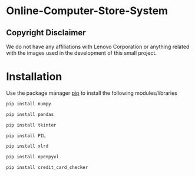 # Online-Computer-Store-System

## Copyright Disclaimer
We do not have any affiliations with Lenovo Corporation or anything related with the images used in the development of this small project.



# Installation 
Use the package manager [pip](https://pip.pypa.io/en/stable/) to install the following modules/libraries

```bash
pip install numpy
```

```bash
pip install pandas 
```

```bash
pip install tkinter
```

```bash
pip install PIL
```

```bash
pip install xlrd
```

```bash
pip install openpyxl
```
```bash
pip install credit_card_checker
```
